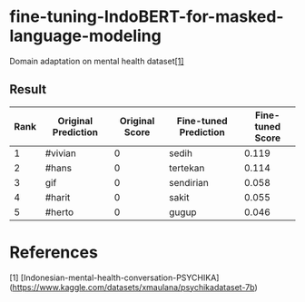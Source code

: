 # fine-tuning-IndoBERT-for-masked-language-modeling
Domain adaptation on mental health dataset[[1]](#ref1)
## Result
| Rank | Original Prediction | Original Score | Fine-tuned Prediction | Fine-tuned Score |
|------|----------------------|----------------|------------------------|------------------|
| 1    | #vivian              | 0              | sedih                  | 0.119            |
| 2    | #hans                | 0              | tertekan               | 0.114            |
| 3    | gif                  | 0              | sendirian              | 0.058            |
| 4    | #harit               | 0              | sakit                  | 0.055            |
| 5    | #herto               | 0              | gugup                  | 0.046            |
# References
<a id="ref1"/>

[1] [Indonesian-mental-health-conversation-PSYCHIKA] (https://www.kaggle.com/datasets/xmaulana/psychikadataset-7b)
